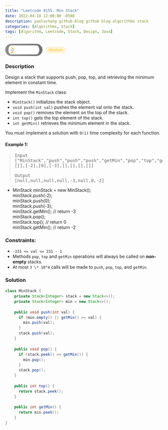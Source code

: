 ```yaml
---
title: "Leetcode 0155. Min Stack"
date: 2022-04-18 12:00:00 -0500
description: paolochang github-blog github blog algorithms stack
categories: [Algorithms, Stack]
tags: [Algorithm, Leetcode, Stack, Design, Java]
---
```


<style type='text/css'>
blockquote {
  margin-left: 14px;
}
img {
  left: 0 !important;
  transform: none !important;
  -webkit-transform: none !important;
}
[class*="summary"] {
  display: none;
}
[class*="header"] {
  display: flex;
  flex-direction: row;
  align-items: center;
  gap: 10px;
}
[class*="leet_logo"] {
  height: 29px;
  padding: 5px 10px;
  border-radius: 21px;
  background-color: #f7f7f7;
  background: linear-gradient(90deg, rgba(80,80,80,0.65) 0%, rgba(36,36,36,0.65) 100%);
}
[class*="easy"] {
  color: #00B8A3;
  font-size: 12px;
  padding: 4px 10px;
  border-radius: 21px;
  background-color: rgba(0, 184, 163, 0.15);
}
[class*="medium"] {
  color: #FFC01E;
  font-size: 12px;
  padding: 4px 10px;
  border-radius: 21px;
  background-color: #FFC01E26;
}
</style>

<div class=summary>
  Design a stack that supports push, pop, top, and retrieving the minimum element in constant time.
  
  Implement the `MinStack` class:
  
  - `MinStack()` initializes the stack object.
  - `void push(int val)` pushes the element val onto the stack.
</div>

<div id=header class=header>
  <img class=leet_logo src="/assets/img/leetcode_logo.png" />
  <span class=medium>Medium</span>
</div>

### Description

Design a stack that supports push, pop, top, and retrieving the minimum element in constant time.

Implement the `MinStack` class:

- `MinStack()` initializes the stack object.
- `void push(int val)` pushes the element val onto the stack.
- `void pop()` removes the element on the top of the stack.
- `int top()` gets the top element of the stack.
- `int getMin()` retrieves the minimum element in the stack.

You must implement a solution with `O(1)` time complexity for each function.

#### Example 1:

> <pre>
> Input
> ["MinStack","push","push","push","getMin","pop","top","getMin"]
> [[],[-2],[0],[-3],[],[],[],[]]
> 
> Output
> [null,null,null,null,-3,null,0,-2]
> </pre>

- MinStack minStack = new MinStack();<br/>
  minStack.push(-2);<br/>
  minStack.push(0);<br/>
  minStack.push(-3);<br/>
  minStack.getMin(); // return -3<br/>
  minStack.pop();<br/>
  minStack.top(); // return 0<br/>
  minStack.getMin(); // return -2

### Constraints:

- `-231 <= val <= 231 - 1`
- Methods `pop`, `top` and `getMin` operations will always be called on **non-empty** stacks.
- At most `3 \* 10^4` calls will be made to `push`, `pop`, `top`, and `getMin`.

### Solution

```java
class MinStack {
    private Stack<Integer> stack = new Stack<>();
    private Stack<Integer> min = new Stack<>();

    public void push(int val) {
      if (min.empty() || getMin() >= val) {
        min.push(val);
      }
      stack.push(val);
    }

    public void pop() {
      if (stack.peek() == getMin()) {
        min.pop();
      }
      stack.pop();
    }

    public int top() {
      return stack.peek();
    }

    public int getMin() {
      return min.peek();
    }
}
```

<script>
  const anchor = document.getElementById("header").querySelector("a");
  anchor.classList.remove("popup");
  anchor.style.cursor = "pointer";
  anchor.setAttribute("target", "_black");
  anchor.setAttribute("href", "https://leetcode.com/problems/min-stack/");
</script>

